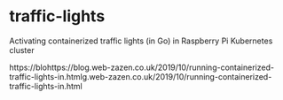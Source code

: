 # traffic-lights

Activating containerized traffic lights (in Go) in Raspberry Pi Kubernetes cluster

https://blohttps://blog.web-zazen.co.uk/2019/10/running-containerized-traffic-lights-in.htmlg.web-zazen.co.uk/2019/10/running-containerized-traffic-lights-in.html
